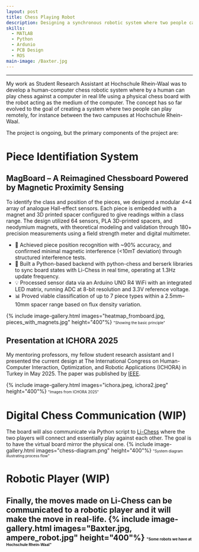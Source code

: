 ```yaml
---
layout: post
title: Chess Playing Robot
description: Designing a synchronous robotic system where two people can play chess against each other remotely using robots.
skills: 
  - MATLAB
  - Python
  - Ardunio
  - PCB Design
  - ROS
main-image: /Baxter.jpg
---
```


---
My work as Student Research Assistant at Hochschule Rhein-Waal was to develop a human-computer chess robotic system where by a human can play chess against a computer in real life using a physical chess board with the robot acting as the medium of the computer. The concept has so far evolved to the goal of creating a system where two people can play remotely, for instance between the two campuses at Hochschule Rhein-Waal.

The project is ongoing, but the primary components of the project are: 

# Piece Identifiation System
## MagBoard – A Reimagined Chessboard Powered by Magnetic Proximity Sensing
To identify the class and position of the pieces, we desigend a modular 4×4 array of analogue Hall-effect sensors. Each piece is embedded with a magnet and 3D printed spacer configured to give readings within a class range. The design utilized 64 sensors, PLA 3D-printed spacers, and neodymium magnets, with theoretical modeling and validation through 180+ precision measurements using a field strength meter and digital multimeter.
- 🧲 Achieved piece position recognition with ~90% accuracy, and confirmed minimal magnetic interference (<10mT deviation) through structured interference tests.
- 🐍 Built a Python-based backend with python-chess and berserk libraries to sync board states with Li-Chess in real time, operating at 1.3Hz update frequency.
- 💡 Processed sensor data via an Arduino UNO R4 WiFi with an integrated LED matrix, running ADC at 8-bit resolution and 3.3V reference voltage.
- 📊 Proved viable classification of up to 7 piece types within a 2.5mm–10mm spacer range based on flux density variation.

{% include image-gallery.html images="heatmap_fromboard.jpg, pieces_with_magnets.jpg" height="400"%}
<span style="font-size: 10px">"Showing the basic principle"</span>  

## Presentation at ICHORA 2025
My mentoring professors, my fellow student research assistant and I presented the current design at The International Congress on Human-Computer Interaction, Optimization, and Robotic Applications (ICHORA) in Turkey in May 2025. The paper was published by [IEEE](https://ieeexplore.ieee.org/document/11016842).

{% include image-gallery.html images="ichora.jpeg, ichora2.jpeg" height="400"%}
<span style="font-size: 10px">"Images from ICHORA 2025"</span>  

# Digital Chess Communication (WIP)
The board will also communicate via Python script to [Li-Chess](https://lichess.org/) where the two players will connect and essentially play against each other. The goal is to have the virtual board mirror the physical one. 
{% include image-gallery.html images="chess-diagram.png" height="400"%}
<span style="font-size: 10px">"System diagram illustrating process flow"</span>  

# Robotic Player (WIP)
Finally, the moves made on Li-Chess can be communicated to a robotic player and it will make the move in real-life. 
{% include image-gallery.html images="Baxter.jpg, ampere_robot.jpg" height="400"%}
<span style="font-size: 10px">"Some robots we have at Hochschule Rhein-Waal"</span>  
---